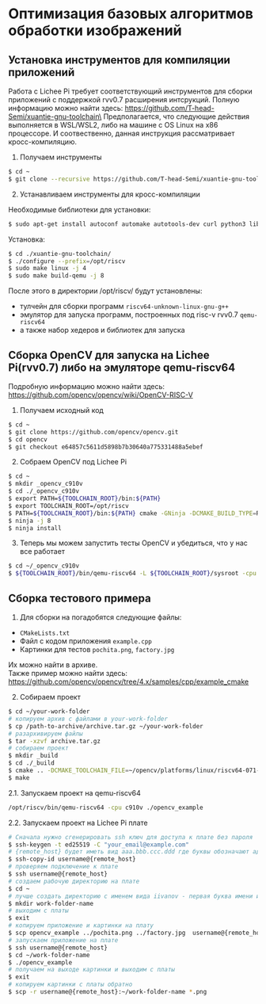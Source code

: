 # Оптимизация базовых алгоритмов обработки изображений
## Установка инструментов для компиляции приложений
Работа с Lichee Pi требует соответствующий инструментов для сборки приложений с поддержкой rvv0.7 расширения интсрукций. Полную информацию можно найти здесь: https://github.com/T-head-Semi/xuantie-gnu-toolchain\
Предполагается, что следующие действия выполняется в WSL/WSL2, либо на машине с OS Linux на x86 процессоре. И соотвественно, данная инструкция рассматривает кросс-компиляцию.

1. Получаем инструменты
```sh
$ cd ~
$ git clone --recursive https://github.com/T-head-Semi/xuantie-gnu-toolchain
```
2. Устанавливаем инструменты для кросс-компиляции

Необходимые библиотеки для установки:
```sh
$ sudo apt-get install autoconf automake autotools-dev curl python3 libmpc-dev libmpfr-dev libgmp-dev gawk build-essential bison flex texinfo gperf libtool patchutils bc zlib1g-dev libexpat-dev
```
Установка:
```sh
$ cd ./xuantie-gnu-toolchain/
$ ./configure --prefix=/opt/riscv
$ sudo make linux -j 4
$ sudo make build-qemu -j 8
```

После этого в директории /opt/riscv/ будут установлены:
* тулчейн для сборки программ `riscv64-unknown-linux-gnu-g++`
* эмулятор для запуска программ, построенных под risc-v rvv0.7 `qemu-riscv64`
* а также набор хедеров и библиотек для запуска

## Сборка OpenCV для запуска на Lichee Pi(rvv0.7) либо на эмуляторе qemu-riscv64

Подробную информацию можно найти здесь: https://github.com/opencv/opencv/wiki/OpenCV-RISC-V

1. Получаем исходный код

```sh
$ cd ~
$ git clone https://github.com/opencv/opencv.git
$ cd opencv 
$ git checkout e64857c5611d5898b7b30640a775331488a5ebef 
```
2. Собраем OpenCV под Lichee Pi

```sh
$ cd ~
$ mkdir _opencv_c910v
$ cd ./_opencv_c910v
$ export PATH=${TOOLCHAIN_ROOT}/bin:${PATH}
$ export TOOLCHAIN_ROOT=/opt/riscv
$ PATH=${TOOLCHAIN_ROOT}/bin:${PATH} cmake -GNinja -DCMAKE_BUILD_TYPE=Release -DBUILD_SHARED_LIBS=OFF -DWITH_OPENCL=OFF -DCMAKE_TOOLCHAIN_FILE=../opencv/platforms/linux/riscv64-071-gcc.toolchain.cmake -DCORE=C910V ../opencv/
$ ninja -j 8
$ ninja install
```
3. Теперь мы можем запустить тесты OpenCV и убедиться, что у нас все работает
```sh
$ cd ~/_opencv_c910v
$ ${TOOLCHAIN_ROOT}/bin/qemu-riscv64 -L ${TOOLCHAIN_ROOT}/sysroot -cpu c910v ./bin/opencv_test_core
```
## Сборка тестового примера

1. Для сборки на погадобятся следующие файлы:
* `CMakeLists.txt`
* Файл с кодом приложения `example.cpp`
* Картинки для тестов `pochita.png`, `factory.jpg`

Их можно найти в архиве.\
Также пример можно найти здесь: https://github.com/opencv/opencv/tree/4.x/samples/cpp/example_cmake

2. Собираем проект
```sh
$ cd ~/your-work-folder
# копируем архив с файлами в your-work-folder
$ cp /path-to-archive/archive.tar.gz ~/your-work-folder
# разархивируем файлы
$ tar -xzvf archive.tar.gz
# собираем проект
$ mkdir _build
$ cd ./_build
$ cmake .. -DCMAKE_TOOLCHAIN_FILE=~/opencv/platforms/linux/riscv64-071-gcc.toolchain.cmake -DCMAKE_C_COMPILER=riscv64-unknown-linux-gnu-gcc -DCMAKE_CXX_COMPILER=riscv64-unknown-linux-gnu-g++ -DOpenCV_DIR=~/_opencv_c910v/ -DCMAKE_CXX_FLAGS="-march=rv64imafdcv0p7xthead -O3"
$ make
```
2.1. Запускаем проект на qemu-riscv64
```sh
/opt/riscv/bin/qemu-riscv64 -cpu c910v ./opencv_example
```
2.2. Запускаем проект на Lichee Pi плате

```sh
# Сначала нужно сгенерировать ssh ключ для доступа к плате без пароля
$ ssh-keygen -t ed25519 -C "your_email@example.com"
# {remote_host} будет иметь вид aaa.bbb.ccc.ddd где буквы обозначают адрес платы
$ ssh-copy-id username@{remote_host}
# проверяем подключение к плате
$ ssh username@{remote_host}
# создаем рабочую директорию на плате
$ cd ~
# лучше создать директорию с именем вида iivanov - первая буква имени и фамилия
$ mkdir work-folder-name
# выходим с платы
$ exit
# копируем приложение и картинки на плату
$ scp opencv_example ../pochita.png ../factory.jpg  username@{remote_host}:~/work-folder-name
# запускаем приложение на плате
$ ssh username@{remote_host}
$ cd ~/work-folder-name
$ ./opencv_example
# получаем на выходе картинки и выходим с платы
$ exit
# копируем картинки с платы обратно
$ scp -r username@{remote_host}:~/work-folder-name *.png
```










